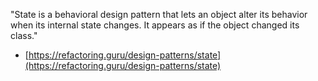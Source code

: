 "State is a behavioral design pattern that lets an object alter its behavior when its internal state changes. It appears as if the object changed its class."

- [https://refactoring.guru/design-patterns/state](https://refactoring.guru/design-patterns/state)